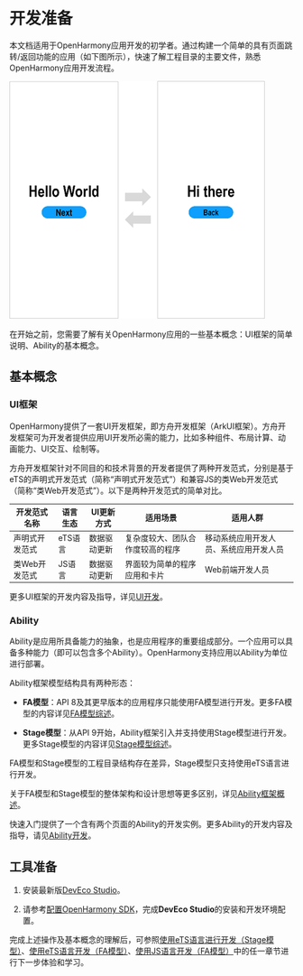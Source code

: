 # 开发准备

本文档适用于OpenHarmony应用开发的初学者。通过构建一个简单的具有页面跳转/返回功能的应用（如下图所示），快速了解工程目录的主要文件，熟悉OpenHarmony应用开发流程。


![zh-cn_image_0000001364254729](figures/zh-cn_image_0000001364254729.png)


在开始之前，您需要了解有关OpenHarmony应用的一些基本概念：UI框架的简单说明、Ability的基本概念。


## 基本概念


### UI框架

OpenHarmony提供了一套UI开发框架，即方舟开发框架（ArkUI框架）。方舟开发框架可为开发者提供应用UI开发所必需的能力，比如多种组件、布局计算、动画能力、UI交互、绘制等。

方舟开发框架针对不同目的和技术背景的开发者提供了两种开发范式，分别是基于eTS的声明式开发范式（简称“声明式开发范式”）和兼容JS的类Web开发范式（简称“类Web开发范式”）。以下是两种开发范式的简单对比。

| **开发范式名称** | **语言生态** | **UI更新方式** | **适用场景** | **适用人群** |
| -------- | -------- | -------- | -------- | -------- |
| 声明式开发范式 | eTS语言 | 数据驱动更新 | 复杂度较大、团队合作度较高的程序 | 移动系统应用开发人员、系统应用开发人员 |
| 类Web开发范式 | JS语言 | 数据驱动更新 | 界面较为简单的程序应用和卡片 | Web前端开发人员 |

更多UI框架的开发内容及指导，详见[UI开发](../ui/arkui-overview.md)。


### Ability

Ability是应用所具备能力的抽象，也是应用程序的重要组成部分。一个应用可以具备多种能力（即可以包含多个Ability）。OpenHarmony支持应用以Ability为单位进行部署。

Ability框架模型结构具有两种形态：

- **FA模型**：API 8及其更早版本的应用程序只能使用FA模型进行开发。更多FA模型的内容详见[FA模型综述](../ability/fa-brief.md)。

- **Stage模型**：从API 9开始，Ability框架引入并支持使用Stage模型进行开发。更多Stage模型的内容详见[Stage模型综述](../ability/stage-brief.md)。

FA模型和Stage模型的工程目录结构存在差异，Stage模型只支持使用eTS语言进行开发。

关于FA模型和Stage模型的整体架构和设计思想等更多区别，详见[Ability框架概述](../ability/ability-brief.md)。

快速入门提供了一个含有两个页面的Ability的开发实例。更多Ability的开发内容及指导，请见[Ability开发](../ability/ability-brief.md)。


## 工具准备

1. 安装最新版[DevEco Studio](https://developer.harmonyos.com/cn/develop/deveco-studio#download)。

2. 请参考[配置OpenHarmony SDK](https://developer.harmonyos.com/cn/docs/documentation/doc-guides/ohos-setting-up-environment-0000001263160443)，完成**DevEco Studio**的安装和开发环境配置。

完成上述操作及基本概念的理解后，可参照[使用eTS语言进行开发（Stage模型）](start-with-ets-stage.md)、[使用eTS语言开发（FA模型）](start-with-ets-fa.md)、[使用JS语言开发（FA模型）](../quick-start/start-with-js-fa.md)中的任一章节进行下一步体验和学习。
